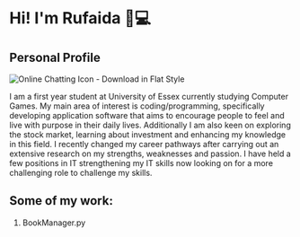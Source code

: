 # Hi! I'm Rufaida 👋💻
## Personal Profile 

<img src="https://cdn.iconscout.com/icon/free/png-256/online-chatting-2130782-1794824.png" alt="Online Chatting Icon - Download in Flat Style"/>

I am a first year student at University of Essex currently studying Computer Games. My main area of interest is coding/programming, specifically developing application software that aims to encourage people to feel and live with purpose in their daily lives. Additionally I am also keen on exploring the stock market, learning about investment and enhancing my knowledge in this field. I recently changed my career pathways after carrying out an extensive research on my strengths, weaknesses and passion. I have held a few positions in IT strengthening my IT skills now looking on for a more challenging role to challenge my skills.

## Some of my work:

1. BookManager.py

